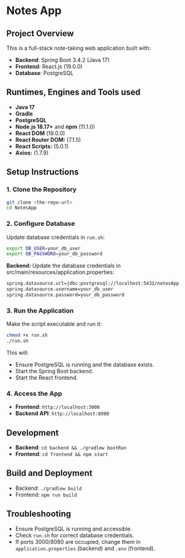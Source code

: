 # Notes App

## Project Overview

This is a full-stack note-taking web application built with:

- **Backend**: Spring Boot 3.4.2 (Java 17)
- **Frontend**: React.js (19.0.0)
- **Database**: PostgreSQL

## Runtimes, Engines and Tools used

- **Java 17**
- **Gradle**
- **PostgreSQL**
- **Node.js 18.17+** and **npm** (11.1.0)
- **React DOM** (19.0.0)
- **React Router DOM:** (7.1.5)
- **React Scripts:** (5.0.1)
- **Axios:** (1.7.9)

## Setup Instructions

### 1. Clone the Repository

```sh
git clone <the-repo-url>
cd NotesApp
```

### 2. Configure Database

Update database credentials in `run.sh`:

```sh
export DB_USER=your_db_user
export DB_PASSWORD=your_db_password
```

**Backend:** Update the database credentials in src/main/resources/application.properties:
```sh
spring.datasource.url=jdbc:postgresql://localhost:5432/notesApp
spring.datasource.username=your_db_user
spring.datasource.password=your_db_password
```

### 3. Run the Application

Make the script executable and run it:

```sh
chmod +x run.sh
./run.sh
```

This will:

- Ensure PostgreSQL is running and the database exists.
- Start the Spring Boot backend.
- Start the React frontend.

### 4. Access the App

- **Frontend**: `http://localhost:3000`
- **Backend API**: `http://localhost:8080`

## Development

- **Backend**: `cd backend && ./gradlew bootRun`
- **Frontend**: `cd frontend && npm start`

## Build and Deployment

- Backend: `./gradlew build`
- Frontend: `npm run build`

## Troubleshooting

- Ensure PostgreSQL is running and accessible.
- Check `run.sh` for correct database credentials.
- If ports 3000/8080 are occupied, change them in `application.properties` (backend) and `.env` (frontend).

